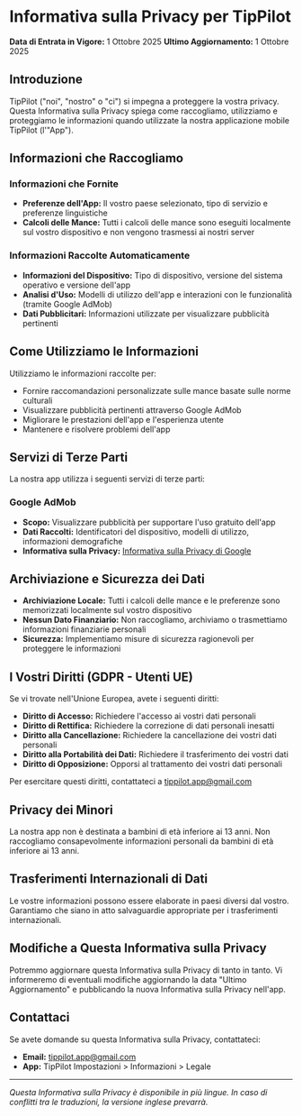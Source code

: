 # Informativa sulla Privacy per TipPilot

**Data di Entrata in Vigore:** 1 Ottobre 2025
**Ultimo Aggiornamento:** 1 Ottobre 2025

## Introduzione

TipPilot ("noi", "nostro" o "ci") si impegna a proteggere la vostra privacy. Questa Informativa sulla Privacy spiega come raccogliamo, utilizziamo e proteggiamo le informazioni quando utilizzate la nostra applicazione mobile TipPilot (l'"App").

## Informazioni che Raccogliamo

### Informazioni che Fornite

- **Preferenze dell'App:** Il vostro paese selezionato, tipo di servizio e preferenze linguistiche
- **Calcoli delle Mance:** Tutti i calcoli delle mance sono eseguiti localmente sul vostro dispositivo e non vengono trasmessi ai nostri server

### Informazioni Raccolte Automaticamente

- **Informazioni del Dispositivo:** Tipo di dispositivo, versione del sistema operativo e versione dell'app
- **Analisi d'Uso:** Modelli di utilizzo dell'app e interazioni con le funzionalità (tramite Google AdMob)
- **Dati Pubblicitari:** Informazioni utilizzate per visualizzare pubblicità pertinenti

## Come Utilizziamo le Informazioni

Utilizziamo le informazioni raccolte per:

- Fornire raccomandazioni personalizzate sulle mance basate sulle norme culturali
- Visualizzare pubblicità pertinenti attraverso Google AdMob
- Migliorare le prestazioni dell'app e l'esperienza utente
- Mantenere e risolvere problemi dell'app

## Servizi di Terze Parti

La nostra app utilizza i seguenti servizi di terze parti:

### Google AdMob

- **Scopo:** Visualizzare pubblicità per supportare l'uso gratuito dell'app
- **Dati Raccolti:** Identificatori del dispositivo, modelli di utilizzo, informazioni demografiche
- **Informativa sulla Privacy:** [Informativa sulla Privacy di Google](https://policies.google.com/privacy)

## Archiviazione e Sicurezza dei Dati

- **Archiviazione Locale:** Tutti i calcoli delle mance e le preferenze sono memorizzati localmente sul vostro dispositivo
- **Nessun Dato Finanziario:** Non raccogliamo, archiviamo o trasmettiamo informazioni finanziarie personali
- **Sicurezza:** Implementiamo misure di sicurezza ragionevoli per proteggere le informazioni

## I Vostri Diritti (GDPR - Utenti UE)

Se vi trovate nell'Unione Europea, avete i seguenti diritti:

- **Diritto di Accesso:** Richiedere l'accesso ai vostri dati personali
- **Diritto di Rettifica:** Richiedere la correzione di dati personali inesatti
- **Diritto alla Cancellazione:** Richiedere la cancellazione dei vostri dati personali
- **Diritto alla Portabilità dei Dati:** Richiedere il trasferimento dei vostri dati
- **Diritto di Opposizione:** Opporsi al trattamento dei vostri dati personali

Per esercitare questi diritti, contattateci a tippilot.app@gmail.com

## Privacy dei Minori

La nostra app non è destinata a bambini di età inferiore ai 13 anni. Non raccogliamo consapevolmente informazioni personali da bambini di età inferiore ai 13 anni.

## Trasferimenti Internazionali di Dati

Le vostre informazioni possono essere elaborate in paesi diversi dal vostro. Garantiamo che siano in atto salvaguardie appropriate per i trasferimenti internazionali.

## Modifiche a Questa Informativa sulla Privacy

Potremmo aggiornare questa Informativa sulla Privacy di tanto in tanto. Vi informeremo di eventuali modifiche aggiornando la data "Ultimo Aggiornamento" e pubblicando la nuova Informativa sulla Privacy nell'app.

## Contattaci

Se avete domande su questa Informativa sulla Privacy, contattateci:

- **Email:** tippilot.app@gmail.com
- **App:** TipPilot Impostazioni > Informazioni > Legale

---

_Questa Informativa sulla Privacy è disponibile in più lingue. In caso di conflitti tra le traduzioni, la versione inglese prevarrà._
